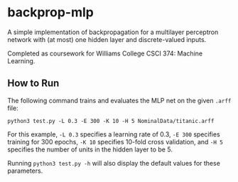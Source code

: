 # backprop-mlp

A simple implementation of backpropagation for a multilayer perceptron network with (at most) one hidden layer and discrete-valued inputs.

Completed as coursework for Williams College CSCI 374: Machine Learning.

## How to Run

The following command trains and evaluates the MLP net on the given `.arff`
file:

`python3 test.py -L 0.3 -E 300 -K 10 -H 5 NominalData/titanic.arff`

For this example, `-L 0.3` specifies a learning rate of 0.3, `-E 300` specifies
training for 300 epochs, `-K 10` specifies 10-fold cross validation, and `-H 5`
specifies the number of units in the hidden layer to be 5.

Running `python3 test.py -h` will also display the default values for these
parameters.
